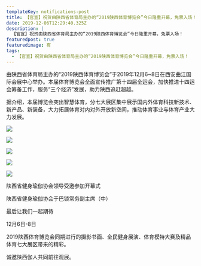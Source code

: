 ```yaml
---
templateKey: notifications-post
title: 【官宣】祝贺由陕西省体育局主办的“2019陕西体育博览会”今日隆重开幕，免票入场！
date: 2019-12-06T12:29:40.325Z
description: |
  【官宣】祝贺由陕西省体育局主办的“2019陕西体育博览会”今日隆重开幕，免票入场！
featuredpost: true
featuredimage: 有
tags:
  - 【官宣】祝贺由陕西省体育局主办的“2019陕西体育博览会”今日隆重开幕，免票入场！
---
```



​    由陕西省体育局主办的“2019陕西体育博览会”于2019年12月6~8日在西安曲江国际会展中心举办。本届体育博览会全面宣传推广第十四届全运会，加快推进十四运会筹备工作，服务“三个经济”发展，助力陕西追赶超越。

​    据介绍，本届博览会突出智慧体育，分七大展区集中展示国内外体育科技新技术、新产品、新装备，大力拓展体育对内对外开放新空间，推动体育事业与体育产业大力发展。

![](https://demotry.oss-cn-beijing.aliyuncs.com/%E3%80%90%E5%AE%98%E5%AE%A3%E3%80%91%E7%A5%9D%E8%B4%BA%E7%94%B1%E9%99%95%E8%A5%BF%E7%9C%81%E4%BD%93%E8%82%B2%E5%B1%80%E4%B8%BB%E5%8A%9E%E7%9A%84%E2%80%9C2019%E9%99%95%E8%A5%BF%E4%BD%93%E8%82%B2%E5%8D%9A%E8%A7%88%E4%BC%9A%E2%80%9D%E4%BB%8A%E6%97%A5%E9%9A%86%E9%87%8D%E5%BC%80%E5%B9%95%EF%BC%8C%E5%85%8D%E7%A5%A8%E5%85%A5%E5%9C%BA%EF%BC%81/1.jpg)

![](https://demotry.oss-cn-beijing.aliyuncs.com/%E3%80%90%E5%AE%98%E5%AE%A3%E3%80%91%E7%A5%9D%E8%B4%BA%E7%94%B1%E9%99%95%E8%A5%BF%E7%9C%81%E4%BD%93%E8%82%B2%E5%B1%80%E4%B8%BB%E5%8A%9E%E7%9A%84%E2%80%9C2019%E9%99%95%E8%A5%BF%E4%BD%93%E8%82%B2%E5%8D%9A%E8%A7%88%E4%BC%9A%E2%80%9D%E4%BB%8A%E6%97%A5%E9%9A%86%E9%87%8D%E5%BC%80%E5%B9%95%EF%BC%8C%E5%85%8D%E7%A5%A8%E5%85%A5%E5%9C%BA%EF%BC%81/2.jpg)

![](https://demotry.oss-cn-beijing.aliyuncs.com/%E3%80%90%E5%AE%98%E5%AE%A3%E3%80%91%E7%A5%9D%E8%B4%BA%E7%94%B1%E9%99%95%E8%A5%BF%E7%9C%81%E4%BD%93%E8%82%B2%E5%B1%80%E4%B8%BB%E5%8A%9E%E7%9A%84%E2%80%9C2019%E9%99%95%E8%A5%BF%E4%BD%93%E8%82%B2%E5%8D%9A%E8%A7%88%E4%BC%9A%E2%80%9D%E4%BB%8A%E6%97%A5%E9%9A%86%E9%87%8D%E5%BC%80%E5%B9%95%EF%BC%8C%E5%85%8D%E7%A5%A8%E5%85%A5%E5%9C%BA%EF%BC%81/3.jpg)

![](https://demotry.oss-cn-beijing.aliyuncs.com/%E3%80%90%E5%AE%98%E5%AE%A3%E3%80%91%E7%A5%9D%E8%B4%BA%E7%94%B1%E9%99%95%E8%A5%BF%E7%9C%81%E4%BD%93%E8%82%B2%E5%B1%80%E4%B8%BB%E5%8A%9E%E7%9A%84%E2%80%9C2019%E9%99%95%E8%A5%BF%E4%BD%93%E8%82%B2%E5%8D%9A%E8%A7%88%E4%BC%9A%E2%80%9D%E4%BB%8A%E6%97%A5%E9%9A%86%E9%87%8D%E5%BC%80%E5%B9%95%EF%BC%8C%E5%85%8D%E7%A5%A8%E5%85%A5%E5%9C%BA%EF%BC%81/4.jpg)

![](https://demotry.oss-cn-beijing.aliyuncs.com/%E3%80%90%E5%AE%98%E5%AE%A3%E3%80%91%E7%A5%9D%E8%B4%BA%E7%94%B1%E9%99%95%E8%A5%BF%E7%9C%81%E4%BD%93%E8%82%B2%E5%B1%80%E4%B8%BB%E5%8A%9E%E7%9A%84%E2%80%9C2019%E9%99%95%E8%A5%BF%E4%BD%93%E8%82%B2%E5%8D%9A%E8%A7%88%E4%BC%9A%E2%80%9D%E4%BB%8A%E6%97%A5%E9%9A%86%E9%87%8D%E5%BC%80%E5%B9%95%EF%BC%8C%E5%85%8D%E7%A5%A8%E5%85%A5%E5%9C%BA%EF%BC%81/5.jpg)

陕西省健身瑜伽协会领导受邀参加开幕式

陕西省健身瑜伽协会于巴锁常务副主席（中）

 

最后让我们一起期待

12月6日-8日  

2019陕西体育博览会同期进行的摄影书画、全民健身展演、体育模特大赛及精品体育七大展区带来的精彩。

诚邀陕西伽人共同前往观展。